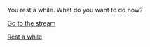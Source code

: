 You rest a while. What do you want to do now?

[Go to the stream](../stream/stream.md)

[Rest a while](rest/rest.md)
